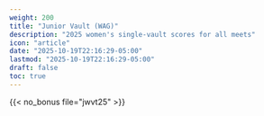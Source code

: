 ```yaml
---
weight: 200
title: "Junior Vault (WAG)"
description: "2025 women's single-vault scores for all meets"
icon: "article"
date: "2025-10-19T22:16:29-05:00"
lastmod: "2025-10-19T22:16:29-05:00"
draft: false
toc: true
---
```


{{< no_bonus file="jwvt25" >}}